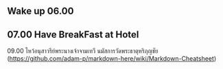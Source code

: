 ## Wake up 06.00

## 07.00  Have BreakFast at Hotel

09.00 ไหว้อนุสาวรีย์พระนางเจ้าจามเทวี นมัสการวัดพระธาตุหริภุญชัย (https://github.com/adam-p/markdown-here/wiki/Markdown-Cheatsheet)



